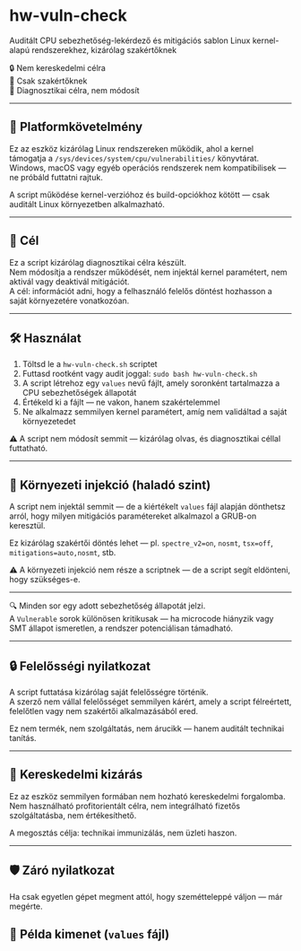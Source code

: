 # hw-vuln-check

Auditált CPU sebezhetőség-lekérdező és mitigációs sablon Linux kernel-alapú rendszerekhez, kizárólag szakértőknek

🔒 Nem kereskedelmi célra  
🧠 Csak szakértőknek  
📎 Diagnosztikai célra, nem módosít


---

## 🔧 Platformkövetelmény

Ez az eszköz kizárólag Linux rendszereken működik, ahol a kernel támogatja a `/sys/devices/system/cpu/vulnerabilities/` könyvtárat.  
Windows, macOS vagy egyéb operációs rendszerek nem kompatibilisek — ne próbáld futtatni rajtuk.

A script működése kernel-verzióhoz és build-opciókhoz kötött — csak auditált Linux környezetben alkalmazható.

---

## 🎯 Cél

Ez a script kizárólag diagnosztikai célra készült.  
Nem módosítja a rendszer működését, nem injektál kernel paramétert, nem aktivál vagy deaktivál mitigációt.  
A cél: információt adni, hogy a felhasználó felelős döntést hozhasson a saját környezetére vonatkozóan.

---

## 🛠️ Használat

1. Töltsd le a `hw-vuln-check.sh` scriptet  
2. Futtasd rootként vagy audit joggal: `sudo bash hw-vuln-check.sh`  
3. A script létrehoz egy `values` nevű fájlt, amely soronként tartalmazza a CPU sebezhetőségek állapotát  
4. Értékeld ki a fájlt — ne vakon, hanem szakértelemmel  
5. Ne alkalmazz semmilyen kernel paramétert, amíg nem validáltad a saját környezetedet

⚠️ A script nem módosít semmit — kizárólag olvas, és diagnosztikai céllal futtatható.

---

## 🧬 Környezeti injekció (haladó szint)

A script nem injektál semmit — de a kiértékelt `values` fájl alapján dönthetsz arról, hogy milyen mitigációs paramétereket alkalmazol a GRUB-on keresztül.

Ez kizárólag szakértői döntés lehet — pl. `spectre_v2=on`, `nosmt`, `tsx=off`, `mitigations=auto,nosmt`, stb.

⚠️ A környezeti injekció nem része a scriptnek — de a script segít eldönteni, hogy szükséges-e.

---


🔍 Minden sor egy adott sebezhetőség állapotát jelzi.  
A `Vulnerable` sorok különösen kritikusak — ha microcode hiányzik vagy SMT állapot ismeretlen, a rendszer potenciálisan támadható.

---

## 🔒 Felelősségi nyilatkozat

A script futtatása kizárólag saját felelősségre történik.  
A szerző nem vállal felelősséget semmilyen kárért, amely a script félreértett, felelőtlen vagy nem szakértői alkalmazásából ered.

Ez nem termék, nem szolgáltatás, nem árucikk — hanem auditált technikai tanítás.

---

## 🚫 Kereskedelmi kizárás

Ez az eszköz semmilyen formában nem hozható kereskedelmi forgalomba.  
Nem használható profitorientált célra, nem integrálható fizetős szolgáltatásba, nem értékesíthető.

A megosztás célja: technikai immunizálás, nem üzleti haszon.

---

## 🛡️ Záró nyilatkozat

Ha csak egyetlen gépet megment attól, hogy szemétteleppé váljon — már megérte.


## 📄 Példa kimenet (`values` fájl)

